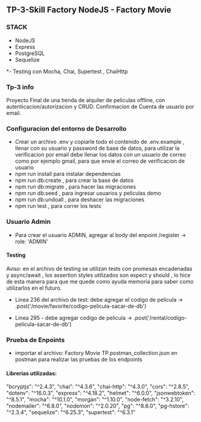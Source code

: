 ## TP-3-Skill Factory NodeJS - Factory Movie

### STACK

- NodeJS
- Express
- PostgreSQL
- Sequelize

\*- Testing con Mocha, Chai, Supertest , ChaiHttp

### Tp-3 info

Proyecto Final de una tienda de alquiler de peliculas offline, con autenticacion/autorizacion y CRUD. Confirmacion de Cuenta de usuario por email.

### Configuracion del entorno de Desarrollo

- Crear un archivo .env y copiarle todo el contenido de .env.example , llenar con su usuario y password de base de datos, para utilizar la verificacion por
  email debe llenar los datos con un usuario de correo como por ejemplo gmail, para que envie el correo de verificacion de usuario
- npm run install para instalar dependencias
- npm run db:create , para crear la base de datos
- npm run db:migrate , para hacer las migraciones
- npm run db:seed , para ingresar usuarios y peliculas demo
- npm run db:undoall , para deshacer las migraciones
- npm run test , para correr los tests

### Usuario Admin

- Para crear el usuario ADMIN, agregar al body del enpoint /register -> role: 'ADMIN'

#### Testing

Aviso: en el archivo de testing se utilizan tests con promesas encadenadas y async/await , los assertion styles utilizados son expect y should , lo hice
de esta manera para que me quede como ayuda memoria para saber como utilizarlos en el futuro.

- Linea 236 del archivo de test: debe agregar el codigo de pelicula -> .post('/movie/favorite/codigo-pelicula-sacar-de-db')

- Linea 295 - debe agregar codigo de pelicula -> .post('/rental/codigo-pelicula-sacar-de-db')

### Prueba de Enpoints

- importar el archivo: Factory Movie TP.postman_collection.json en postman
  para realizar las pruebas de los endpoints

#### Librerias utilizadas:

"bcryptjs": "^2.4.3",
"chai": "^4.3.6",
"chai-http": "^4.3.0",
"cors": "^2.8.5",
"dotenv": "^16.0.3",
"express": "^4.18.2",
"helmet": "^6.0.0",
"jsonwebtoken": "^8.5.1",
"mocha": "^10.1.0",
"morgan": "^1.10.0",
"node-fetch": "^3.2.10",
"nodemailer": "^6.8.0",
"nodemon": "^2.0.20",
"pg": "^8.8.0",
"pg-hstore": "^2.3.4",
"sequelize": "^6.25.3",
"supertest": "^6.3.1"
